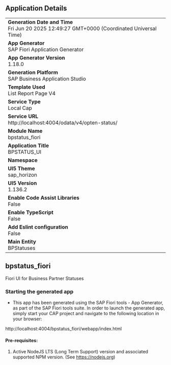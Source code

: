 ## Application Details
|               |
| ------------- |
|**Generation Date and Time**<br>Fri Jun 20 2025 12:49:27 GMT+0000 (Coordinated Universal Time)|
|**App Generator**<br>SAP Fiori Application Generator|
|**App Generator Version**<br>1.18.0|
|**Generation Platform**<br>SAP Business Application Studio|
|**Template Used**<br>List Report Page V4|
|**Service Type**<br>Local Cap|
|**Service URL**<br>http://localhost:4004/odata/v4/opten-status/|
|**Module Name**<br>bpstatus_fiori|
|**Application Title**<br>BPSTATUS_UI|
|**Namespace**<br>|
|**UI5 Theme**<br>sap_horizon|
|**UI5 Version**<br>1.136.2|
|**Enable Code Assist Libraries**<br>False|
|**Enable TypeScript**<br>False|
|**Add Eslint configuration**<br>False|
|**Main Entity**<br>BPStatuses|

## bpstatus_fiori

Fiori UI for Business Partner Statuses

### Starting the generated app

-   This app has been generated using the SAP Fiori tools - App Generator, as part of the SAP Fiori tools suite.  In order to launch the generated app, simply start your CAP project and navigate to the following location in your browser:

http://localhost:4004/bpstatus_fiori/webapp/index.html

#### Pre-requisites:

1. Active NodeJS LTS (Long Term Support) version and associated supported NPM version.  (See https://nodejs.org)


